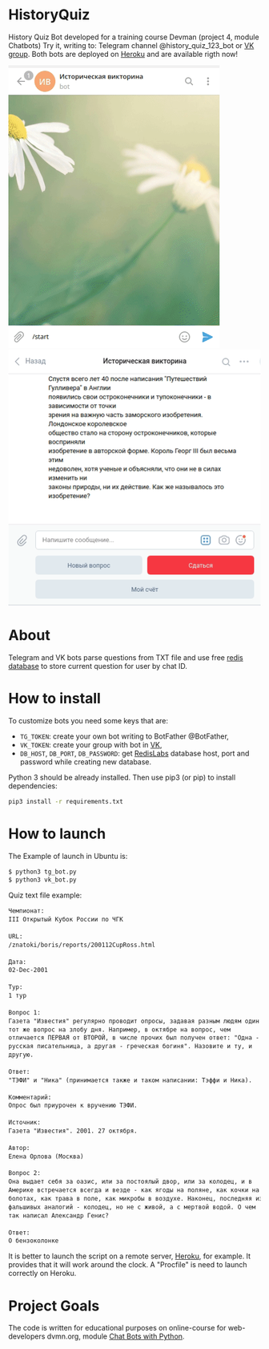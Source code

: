 # HistoryQuiz
History Quiz Bot developed for a training course Devman (project 4, module Chatbots)
Try it, writing to: Telegram channel @history_quiz_123_bot or [VK group](https://vk.com/public198736597). Both bots are deployed on [Heroku](heroku.com) and are available rigth now!

![tg_bot_demo](demo_tg_bot.gif) ![vk_bot_demo](demo_vk_bot.gif)

# About
Telegram and VK bots parse questions from TXT file and use free [redis database](https://redislabs.com/) to store current question for user by chat ID.

# How to install
To customize bots you need some keys that are:
- `TG_TOKEN`: create your own bot writing to BotFather @BotFather,
- `VK_TOKEN`: create your group with bot in [VK](https://vk.com/dev/bots),
- `DB_HOST`, `DB_PORT`, `DB_PASSWORD`: get [RedisLabs](https://redislabs.com/) database host, port and password  while creating new database.

Python 3 should be already installed. Then use pip3 (or pip) to install dependencies:

```bash
pip3 install -r requirements.txt
```

# How to launch
The Example of launch in Ubuntu is:

```bash
$ python3 tg_bot.py 
$ python3 vk_bot.py 
```
Quiz text file example:
```txt
Чемпионат:
III Открытый Кубок России по ЧГК

URL:
/znatoki/boris/reports/200112CupRoss.html

Дата:
02-Dec-2001

Тур:
1 тур

Вопрос 1:
Газета "Известия" регулярно проводит опросы, задавая разным людям один и
тот же вопрос на злобу дня. Например, в октябре на вопрос, чем
отличается ПЕРВАЯ от ВТОРОЙ, в числе прочих был получен ответ: "Одна -
русская писательница, а другая - греческая богиня". Назовите и ту, и
другую.

Ответ:
"ТЭФИ" и "Ника" (принимается также и таком написании: Тэффи и Ника).

Комментарий:
Опрос был приурочен к вручению ТЭФИ.

Источник:
Газета "Известия". 2001. 27 октября.

Автор:
Елена Орлова (Москва)

Вопрос 2:
Она выдает себя за оазис, или за постоялый двор, или за колодец, и в
Америке встречается всегда и везде - как ягоды на поляне, как кочки на
болотах, как трава в поле, как микробы в воздухе. Наконец, последняя из
фальшивых аналогий - колодец, но не с живой, а с мертвой водой. О чем
так написал Александр Генис?

Ответ:
О бензоколонке
```

It is better to launch the script on a remote server, [Heroku](https://devcenter.heroku.com/articles/how-heroku-works), for example. It provides that it will work around the clock. A "Procfile" is need to launch correctly on Heroku.

# Project Goals

The code is written for educational purposes on online-course for web-developers dvmn.org, module [Chat Bots with Python](https://dvmn.org/modules/chat-bots/lesson/support-bot).
